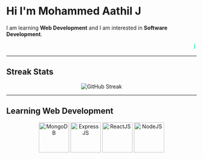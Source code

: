 # Hi  I'm Mohammed Aathil J

I am learning **Web Development** and I am interested in **Software Development**.  

<p align="center">
  <marquee behavior="scroll" direction="left" scrollamount="10" style="font-size:18px; color:#00ff99;">
    I am learning Web Development and I am interested in Software Development
  </marquee>
</p>

---

##  Streak Stats
<p align="center">
  <img src="https://github-readme-streak-stats.herokuapp.com/?user=Mohammed-Aathil&theme=dark" alt="GitHub Streak"/>
</p>

---

##  Learning Web Development
<p align="center">
  <img src="https://www.vectorlogo.zone/logos/mongodb/mongodb-ar21.svg" height="80" alt="MongoDB"/>
  <img src="https://www.vectorlogo.zone/logos/expressjs/expressjs-ar21.svg" height="80" alt="ExpressJS"/>
  <img src="https://www.vectorlogo.zone/logos/reactjs/reactjs-ar21.svg" height="80" alt="ReactJS"/>
  <img src="https://www.vectorlogo.zone/logos/nodejs/nodejs-ar21.svg" height="80" alt="NodeJS"/>
</p>
